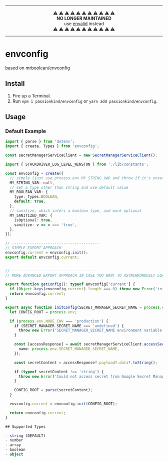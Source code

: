 ----

<p align=center>⚠️ ⚠️ ⚠️ ⚠️ ⚠️ ⚠️ ⚠️ ⚠️ ⚠️ ⚠️ ⚠️<br/><strong>NO LONGER MAINTAINED</strong><br/>use <a href="https://www.npmjs.com/package/envalid">envalid</a> instead<br/>⚠️ ⚠️ ⚠️ ⚠️ ⚠️ ⚠️ ⚠️ ⚠️ ⚠️ ⚠️ ⚠️</p>

----

# envconfig

based on mrboolean/envconfig

## Install

1. Fire up a Terminal.
1. Run `npm i passionkind/envconfig` or `yarn add passionkind/envconfig`.

## Usage

### Default Example

```typescript
import { parse } from 'dotenv';
import { create, Types } from 'envconfig';

const secretManagerServiceClient = new SecretManagerServiceClient();

import { STACKDRIVER_LOG_LEVEL_WINSTON } from './lib/constants';

const envconfig = create({
  // simple (just use process.env.MY_STRING_VAR and throw if it's unset)
  MY_STRING_VAR: null,
  // set a type other than string and use default value
  MY_BOOLEAN_VAR: {
    type: Types.BOOLEAN,
    default: true,
  },
  // sanitize, which infers a boolean type, and mark optional
  MY_SANITIZED_VAR: {
    isOptional: true,
    sanitize: v => v === 'true',
  },
});

// ---------------------------------------
// SIMPLE EXPORT APPROACH
envconfig.current = envconfig.init();
export default envconfig.current;


// ---------------------------------------
// MORE ADVANCED EXPORT APPROACH IN CASE YOU WANT TO ASYNCHRONOUSLY LOAD CONFIG FROM A URL

export function getConfig(): typeof envconfig['current'] {
  if (Object.keys(envconfig.current).length === 0) throw new Error('initConfig has not yet been called');
  return envconfig.current;
}

export async function initConfig(SECRET_MANAGER_SECRET_NAME = process.env.SECRET_MANAGER_SECRET_NAME) {
  let CONFIG_ROOT = process.env;

  if (process.env.NODE_ENV === 'production') {
    if (SECRET_MANAGER_SECRET_NAME === 'undefined') {
      throw new Error('SECRET_MANAGER_SECRET_NAME environment variable is not set and was not provided');
    }

    const [accessResponse] = await secretManagerServiceClient.accessSecretVersion({
      name: process.env.SECRET_MANAGER_SECRET_NAME,
    });

    const secretContent = accessResponse?.payload?.data?.toString();

    if (typeof secretContent !== 'string') {
      throw new Error('Could not access secret from Google Secret Manager');
    }

    CONFIG_ROOT = parse(secretContent);
  }

  envconfig.current = envconfig.init(CONFIG_ROOT);

  return envconfig.current;
}

## Supported Types

- string (DEFAULT)
- number
- array
- boolean
- object

